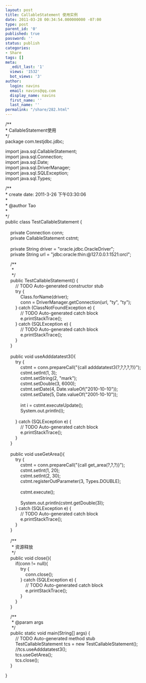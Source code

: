 ```yaml
---
layout: post
title: CallableStatement 使用实例
date: 2011-03-28 00:34:54.000000000 -07:00
type: post
parent_id: '0'
published: true
password: ''
status: publish
categories:
- Share
tags: []
meta:
  _edit_last: '1'
  views: '1532'
  bot_views: '3'
author:
  login: navins
  email: navins@qq.com
  display_name: navins
  first_name: ''
  last_name: ''
permalink: "/share/282.html"
---
```

/\*\*  
\* CallableStatement使用  
\*/  
package com.testjdbc.jdbc;

import java.sql.CallableStatement;  
import java.sql.Connection;  
import java.sql.Date;  
import java.sql.DriverManager;  
import java.sql.SQLException;  
import java.sql.Types;

/\*\*  
\* create date: 2011-3-26 下午03:30:06  
\*  
\* @author Tao  
\*  
\*/  
public class TestCallableStatement {  
&nbsp;&nbsp;&nbsp;  
&nbsp;&nbsp;&nbsp; private Connection conn;  
&nbsp;&nbsp;&nbsp; private CallableStatement cstmt;  
&nbsp;&nbsp;&nbsp;  
&nbsp;&nbsp;&nbsp; private String driver = "oracle.jdbc.OracleDriver";  
&nbsp;&nbsp;&nbsp; private String url = "jdbc:oracle:thin:@127.0.0.1:1521:orcl";  
<!--more-->  
&nbsp;&nbsp;&nbsp; /\*\*  
&nbsp;&nbsp;&nbsp;&nbsp; \*   
&nbsp;&nbsp;&nbsp;&nbsp; \*/  
&nbsp;&nbsp;&nbsp; public TestCallableStatement() {  
&nbsp;&nbsp;&nbsp;&nbsp;&nbsp;&nbsp;&nbsp; // TODO Auto-generated constructor stub  
&nbsp;&nbsp;&nbsp;&nbsp;&nbsp;&nbsp;&nbsp; try {  
&nbsp;&nbsp;&nbsp;&nbsp;&nbsp;&nbsp;&nbsp;&nbsp;&nbsp;&nbsp;&nbsp; Class.forName(driver);  
&nbsp;&nbsp;&nbsp;&nbsp;&nbsp;&nbsp;&nbsp;&nbsp;&nbsp;&nbsp;&nbsp; conn = DriverManager.getConnection(url, "ty", "ty");  
&nbsp;&nbsp;&nbsp;&nbsp;&nbsp;&nbsp;&nbsp; } catch (ClassNotFoundException e) {  
&nbsp;&nbsp;&nbsp;&nbsp;&nbsp;&nbsp;&nbsp;&nbsp;&nbsp;&nbsp;&nbsp; // TODO Auto-generated catch block  
&nbsp;&nbsp;&nbsp;&nbsp;&nbsp;&nbsp;&nbsp;&nbsp;&nbsp;&nbsp;&nbsp; e.printStackTrace();  
&nbsp;&nbsp;&nbsp;&nbsp;&nbsp;&nbsp;&nbsp; } catch (SQLException e) {  
&nbsp;&nbsp;&nbsp;&nbsp;&nbsp;&nbsp;&nbsp;&nbsp;&nbsp;&nbsp;&nbsp; // TODO Auto-generated catch block  
&nbsp;&nbsp;&nbsp;&nbsp;&nbsp;&nbsp;&nbsp;&nbsp;&nbsp;&nbsp;&nbsp; e.printStackTrace();  
&nbsp;&nbsp;&nbsp;&nbsp;&nbsp;&nbsp;&nbsp; }  
&nbsp;&nbsp;&nbsp; }  
&nbsp;&nbsp;&nbsp;  
&nbsp;&nbsp;&nbsp; public void useAdddatatest3(){  
&nbsp;&nbsp;&nbsp;&nbsp;&nbsp;&nbsp;&nbsp; try {  
&nbsp;&nbsp;&nbsp;&nbsp;&nbsp;&nbsp;&nbsp;&nbsp;&nbsp;&nbsp;&nbsp; cstmt = conn.prepareCall("{call adddatatest3(?,?,?,?,?)}");  
&nbsp;&nbsp;&nbsp;&nbsp;&nbsp;&nbsp;&nbsp;&nbsp;&nbsp;&nbsp;&nbsp; cstmt.setInt(1, 3);  
&nbsp;&nbsp;&nbsp;&nbsp;&nbsp;&nbsp;&nbsp;&nbsp;&nbsp;&nbsp;&nbsp; cstmt.setString(2, "mark");  
&nbsp;&nbsp;&nbsp;&nbsp;&nbsp;&nbsp;&nbsp;&nbsp;&nbsp;&nbsp;&nbsp; cstmt.setDouble(3, 6000);  
&nbsp;&nbsp;&nbsp;&nbsp;&nbsp;&nbsp;&nbsp;&nbsp;&nbsp;&nbsp;&nbsp; cstmt.setDate(4, Date.valueOf("2010-10-10"));  
&nbsp;&nbsp;&nbsp;&nbsp;&nbsp;&nbsp;&nbsp;&nbsp;&nbsp;&nbsp;&nbsp; cstmt.setDate(5, Date.valueOf("2001-10-10"));  
&nbsp;&nbsp;&nbsp;&nbsp;&nbsp;&nbsp;&nbsp;&nbsp;&nbsp;&nbsp;&nbsp;  
&nbsp;&nbsp;&nbsp;&nbsp;&nbsp;&nbsp;&nbsp;&nbsp;&nbsp;&nbsp;&nbsp; int i = cstmt.executeUpdate();  
&nbsp;&nbsp;&nbsp;&nbsp;&nbsp;&nbsp;&nbsp;&nbsp;&nbsp;&nbsp;&nbsp; System.out.println(i);  
&nbsp;&nbsp;&nbsp;&nbsp;&nbsp;&nbsp;&nbsp;&nbsp;&nbsp;&nbsp;&nbsp;  
&nbsp;&nbsp;&nbsp;&nbsp;&nbsp;&nbsp;&nbsp; } catch (SQLException e) {  
&nbsp;&nbsp;&nbsp;&nbsp;&nbsp;&nbsp;&nbsp;&nbsp;&nbsp;&nbsp;&nbsp; // TODO Auto-generated catch block  
&nbsp;&nbsp;&nbsp;&nbsp;&nbsp;&nbsp;&nbsp;&nbsp;&nbsp;&nbsp;&nbsp; e.printStackTrace();  
&nbsp;&nbsp;&nbsp;&nbsp;&nbsp;&nbsp;&nbsp; }  
&nbsp;&nbsp;&nbsp; }  
&nbsp;&nbsp;&nbsp;  
&nbsp;&nbsp;&nbsp; public void useGetArea(){  
&nbsp;&nbsp;&nbsp;&nbsp;&nbsp;&nbsp;&nbsp; try {  
&nbsp;&nbsp;&nbsp;&nbsp;&nbsp;&nbsp;&nbsp;&nbsp;&nbsp;&nbsp;&nbsp; cstmt = conn.prepareCall("{call get\_area(?,?,?)}");  
&nbsp;&nbsp;&nbsp;&nbsp;&nbsp;&nbsp;&nbsp;&nbsp;&nbsp;&nbsp;&nbsp; cstmt.setInt(1, 20);  
&nbsp;&nbsp;&nbsp;&nbsp;&nbsp;&nbsp;&nbsp;&nbsp;&nbsp;&nbsp;&nbsp; cstmt.setInt(2, 30);  
&nbsp;&nbsp;&nbsp;&nbsp;&nbsp;&nbsp;&nbsp;&nbsp;&nbsp;&nbsp;&nbsp; cstmt.registerOutParameter(3, Types.DOUBLE);  
&nbsp;&nbsp;&nbsp;&nbsp;&nbsp;&nbsp;&nbsp;&nbsp;&nbsp;&nbsp;&nbsp;  
&nbsp;&nbsp;&nbsp;&nbsp;&nbsp;&nbsp;&nbsp;&nbsp;&nbsp;&nbsp;&nbsp; cstmt.execute();  
&nbsp;&nbsp;&nbsp;&nbsp;&nbsp;&nbsp;&nbsp;&nbsp;&nbsp;&nbsp;&nbsp;  
&nbsp;&nbsp;&nbsp;&nbsp;&nbsp;&nbsp;&nbsp;&nbsp;&nbsp;&nbsp;&nbsp; System.out.println(cstmt.getDouble(3));  
&nbsp;&nbsp;&nbsp;&nbsp;&nbsp;&nbsp;&nbsp; } catch (SQLException e) {  
&nbsp;&nbsp;&nbsp;&nbsp;&nbsp;&nbsp;&nbsp;&nbsp;&nbsp;&nbsp;&nbsp; // TODO Auto-generated catch block  
&nbsp;&nbsp;&nbsp;&nbsp;&nbsp;&nbsp;&nbsp;&nbsp;&nbsp;&nbsp;&nbsp; e.printStackTrace();  
&nbsp;&nbsp;&nbsp;&nbsp;&nbsp;&nbsp;&nbsp; }  
&nbsp;&nbsp;&nbsp; }  
&nbsp;&nbsp;&nbsp;  
&nbsp;&nbsp;&nbsp; /\*\*  
&nbsp;&nbsp;&nbsp;&nbsp; \* 资源释放  
&nbsp;&nbsp;&nbsp;&nbsp; \*/  
&nbsp;&nbsp;&nbsp; public void close(){  
&nbsp;&nbsp;&nbsp;&nbsp;&nbsp;&nbsp;&nbsp; if(conn != null){  
&nbsp;&nbsp;&nbsp;&nbsp;&nbsp;&nbsp;&nbsp;&nbsp;&nbsp;&nbsp;&nbsp; try {  
&nbsp;&nbsp;&nbsp;&nbsp;&nbsp;&nbsp;&nbsp;&nbsp;&nbsp;&nbsp;&nbsp;&nbsp;&nbsp;&nbsp;&nbsp; conn.close();  
&nbsp;&nbsp;&nbsp;&nbsp;&nbsp;&nbsp;&nbsp;&nbsp;&nbsp;&nbsp;&nbsp; } catch (SQLException e) {  
&nbsp;&nbsp;&nbsp;&nbsp;&nbsp;&nbsp;&nbsp;&nbsp;&nbsp;&nbsp;&nbsp;&nbsp;&nbsp;&nbsp;&nbsp; // TODO Auto-generated catch block  
&nbsp;&nbsp;&nbsp;&nbsp;&nbsp;&nbsp;&nbsp;&nbsp;&nbsp;&nbsp;&nbsp;&nbsp;&nbsp;&nbsp;&nbsp; e.printStackTrace();  
&nbsp;&nbsp;&nbsp;&nbsp;&nbsp;&nbsp;&nbsp;&nbsp;&nbsp;&nbsp;&nbsp; }  
&nbsp;&nbsp;&nbsp;&nbsp;&nbsp;&nbsp;&nbsp; }&nbsp;&nbsp;&nbsp;  
&nbsp;&nbsp;&nbsp; }

&nbsp;&nbsp;&nbsp; /\*\*  
&nbsp;&nbsp;&nbsp;&nbsp; \* @param args  
&nbsp;&nbsp;&nbsp;&nbsp; \*/  
&nbsp;&nbsp;&nbsp; public static void main(String[] args) {  
&nbsp;&nbsp;&nbsp;&nbsp;&nbsp;&nbsp;&nbsp; // TODO Auto-generated method stub  
&nbsp;&nbsp;&nbsp;&nbsp;&nbsp;&nbsp;&nbsp; TestCallableStatement tcs = new TestCallableStatement();  
&nbsp;&nbsp;&nbsp;&nbsp;&nbsp;&nbsp;&nbsp; //tcs.useAdddatatest3();  
&nbsp;&nbsp;&nbsp;&nbsp;&nbsp;&nbsp;&nbsp; tcs.useGetArea();  
&nbsp;&nbsp;&nbsp;&nbsp;&nbsp;&nbsp;&nbsp; tcs.close();  
&nbsp;&nbsp;&nbsp; }

}

